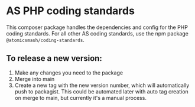 # AS PHP coding standards

This composer package handles the dependencies and config for the PHP coding standards. For all other AS coding standards, use the npm package `@atomicsmash/coding-standards`.

## To release a new version:
1. Make any changes you need to the package
2. Merge into main
3. Create a new tag with the new version number, which will automatically push to packagist.
This could be automated later with auto tag creation on merge to main, but currently it's a manual process.
